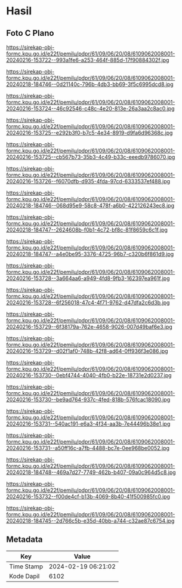 # Hasil

## Foto C Plano

https://sirekap-obj-formc.kpu.go.id/e22f/pemilu/pdpr/61/09/06/20/08/6109062008001-20240216-153722--993a1fe6-a253-464f-885d-17f90884302f.jpg

https://sirekap-obj-formc.kpu.go.id/e22f/pemilu/pdpr/61/09/06/20/08/6109062008001-20240218-184746--0d21140c-796b-4db3-bb69-3f5c6995dcd8.jpg

https://sirekap-obj-formc.kpu.go.id/e22f/pemilu/pdpr/61/09/06/20/08/6109062008001-20240216-153724--46c92546-c48c-4e20-813e-26a3aa2c8ac0.jpg

https://sirekap-obj-formc.kpu.go.id/e22f/pemilu/pdpr/61/09/06/20/08/6109062008001-20240216-153725--e292b3f0-b7c5-4e34-8919-d9fa6d96368c.jpg

https://sirekap-obj-formc.kpu.go.id/e22f/pemilu/pdpr/61/09/06/20/08/6109062008001-20240216-153725--cb567b73-35b3-4c49-b33c-eeedb9786070.jpg

https://sirekap-obj-formc.kpu.go.id/e22f/pemilu/pdpr/61/09/06/20/08/6109062008001-20240216-153726--f6070dfb-d935-4fda-97cd-6333537ef488.jpg

https://sirekap-obj-formc.kpu.go.id/e22f/pemilu/pdpr/61/09/06/20/08/6109062008001-20240218-184746--068d95e9-58c8-478f-a6b0-422126243ec8.jpg

https://sirekap-obj-formc.kpu.go.id/e22f/pemilu/pdpr/61/09/06/20/08/6109062008001-20240218-184747--2624608b-f0b1-4c72-bf8c-81f8659c6c1f.jpg

https://sirekap-obj-formc.kpu.go.id/e22f/pemilu/pdpr/61/09/06/20/08/6109062008001-20240218-184747--a4e0be95-3376-4725-96b7-c320b6f861d9.jpg

https://sirekap-obj-formc.kpu.go.id/e22f/pemilu/pdpr/61/09/06/20/08/6109062008001-20240216-153728--3a664aa6-a949-4fd8-9fb3-162397ea961f.jpg

https://sirekap-obj-formc.kpu.go.id/e22f/pemilu/pdpr/61/09/06/20/08/6109062008001-20240216-153728--6f256018-47c4-4f71-9762-d47dfa2c6d3b.jpg

https://sirekap-obj-formc.kpu.go.id/e22f/pemilu/pdpr/61/09/06/20/08/6109062008001-20240216-153729--6f38179a-762e-4658-9026-007d49baf6e3.jpg

https://sirekap-obj-formc.kpu.go.id/e22f/pemilu/pdpr/61/09/06/20/08/6109062008001-20240216-153729--d02f1af0-748b-42f8-ad64-0ff936f3e086.jpg

https://sirekap-obj-formc.kpu.go.id/e22f/pemilu/pdpr/61/09/06/20/08/6109062008001-20240216-153730--0ebf4744-4040-4fb0-b22e-18731e2d0237.jpg

https://sirekap-obj-formc.kpu.go.id/e22f/pemilu/pdpr/61/09/06/20/08/6109062008001-20240216-153730--be9ad764-937c-4fed-818b-576fcac18090.jpg

https://sirekap-obj-formc.kpu.go.id/e22f/pemilu/pdpr/61/09/06/20/08/6109062008001-20240216-153731--540ac191-e6a3-4f34-aa3b-7e44496b38e1.jpg

https://sirekap-obj-formc.kpu.go.id/e22f/pemilu/pdpr/61/09/06/20/08/6109062008001-20240216-153731--a50ff16c-a7fb-4488-bc7e-0ee968be0052.jpg

https://sirekap-obj-formc.kpu.go.id/e22f/pemilu/pdpr/61/09/06/20/08/6109062008001-20240218-184748--469a7d27-7749-462b-b407-09a0c964d5c8.jpg

https://sirekap-obj-formc.kpu.go.id/e22f/pemilu/pdpr/61/09/06/20/08/6109062008001-20240216-153732--f00de4cf-b13b-4069-8b40-41f500985fc0.jpg

https://sirekap-obj-formc.kpu.go.id/e22f/pemilu/pdpr/61/09/06/20/08/6109062008001-20240218-184745--2d766c5b-e35d-40bb-a744-c32ae87c6754.jpg


## Metadata

| Key        | Value               |
| ---------- | ------------------- |
| Time Stamp | 2024-02-19 06:21:02 |
| Kode Dapil | 6102                |



